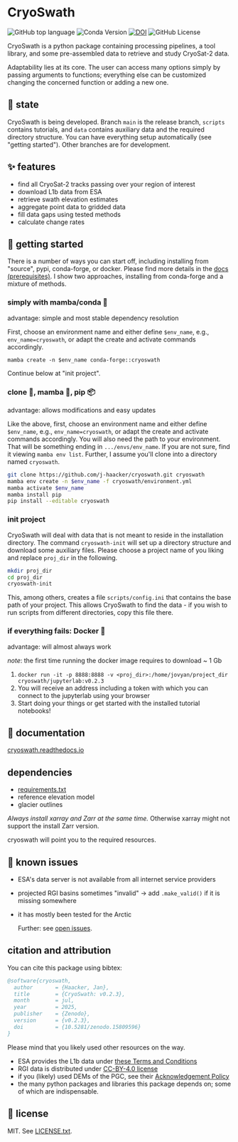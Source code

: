 # CryoSwath

![GitHub top language](https://img.shields.io/github/languages/top/j-haacker/cryoswath)
![Conda Version](https://img.shields.io/conda/vn/conda-forge/cryoswath)
[![DOI](https://zenodo.org/badge/DOI/10.5281/zenodo.14825358.svg)](https://doi.org/10.5281/zenodo.14825358)
![GitHub License](https://img.shields.io/github/license/j-haacker/cryoswath)

CryoSwath is a python package containing processing pipelines, a tool
library, and some pre-assembled data to retrieve and study CryoSat-2
data.

Adaptability lies at its core. The user can access many options simply
by passing arguments to functions; everything else can be customized
changing the concerned function or adding a new one.

## 🌱 state

CryoSwath is being developed. Branch `main` is the release branch,
`scripts` contains tutorials, and `data` contains auxiliary data and the
required directory structure. You can have everything setup
automatically (see "getting started"). Other branches are for
development.

## ✨ features

- find all CryoSat-2 tracks passing over your region of interest
- download L1b data from ESA
- retrieve swath elevation estimates
- aggregate point data to gridded data
- fill data gaps using tested methods
- calculate change rates

## 🚀 getting started

There is a number of ways you can start off, including installing from
"source", pypi, conda-forge, or docker. Please find more details in the
[docs
(prerequisites)](https://cryoswath.readthedocs.io/en/latest/prerequisites.html).
I show two approaches, installing from conda-forge and a mixture of methods.

### simply with mamba/conda 🐍

advantage: simple and most stable dependency resolution

First, choose an environment name and either define `$env_name`, e.g.,
`env_name=cryoswath`, or adapt the create and activate commands
accordingly.

`mamba create -n $env_name conda-forge::cryoswath`

Continue below at "init project".

### clone 🐙, mamba 🐍, pip 📦

advantage: allows modifications and easy updates

Like the above, first, choose an environment name and either define
`$env_name`, e.g., `env_name=cryoswath`, or adapt the create and
activate commands accordingly. You will also need the path to your
environment. That will be something ending in `.../envs/env_name`. If
you are not sure, find it viewing `mamba env list`. Further, I assume
you'll clone into a directory named `cryoswath`.

```sh
git clone https://github.com/j-haacker/cryoswath.git cryoswath
mamba env create -n $env_name -f cryoswath/environment.yml
mamba activate $env_name
mamba install pip
pip install --editable cryoswath
```

### init project

CryoSwath will deal with data that is not meant to reside in the
installation directory. The command `cryoswath-init` will set up a
directory structure and download some auxiliary files. Please choose a
project name of you liking and replace `proj_dir` in the following.

```sh
mkdir proj_dir
cd proj_dir
cryoswath-init
```

This, among others, creates a file `scripts/config.ini` that contains
the base path of your project. This allows CryoSwath to find the data -
if you wish to run scripts from different directories, copy this file
there.

### if everything fails: Docker 🐳

advantage: will almost always work

*note*: the first time running the docker image requires to download ~ 1 Gb

1. `docker run -it -p 8888:8888 -v <proj_dir>:/home/jovyan/project_dir cryoswath/jupyterlab:v0.2.3`
2. You will receive an address including a token with which you can connect to the jupyterlab using your browser
3. Start doing your things or get started with the installed tutorial notebooks!

## 📖 documentation

[cryoswath.readthedocs.io](https://cryoswath.readthedocs.io/)

## dependencies

- [requirements.txt](https://github.com/j-haacker/cryoswath/blob/main/requirements.txt)
- reference elevation model
- glacier outlines

*Always install xarray and Zarr at the same time.* Otherwise xarray
might not support the install Zarr version.

cryoswath will point you to the required resources.

## 🐛 known issues

- ESA's data server is not available from all internet service providers
- projected RGI basins sometimes "invalid"
    -> add `.make_valid()` if it is missing somewhere
- it has mostly been tested for the Arctic

  Further: see [open issues](https://github.com/j-haacker/cryoswath/issues).

## citation and attribution

You can cite this package using bibtex:

```bibtex
@software{cryoswath,
  author       = {Haacker, Jan},
  title        = {CryoSwath: v0.2.3},
  month        = jul,
  year         = 2025,
  publisher    = {Zenodo},
  version      = {v0.2.3},
  doi          = {10.5281/zenodo.15809596}
}
```

Please mind that you likely used other resources on the way.

- ESA provides the L1b data under [these Terms and Conditions](https://github.com/j-haacker/cryoswath/blob/main/data/L1b/Terms-and-Conditions-for-the-use-of-ESA-Data.pdf)
- RGI data is distributed under [CC-BY-4.0 license](https://creativecommons.org/licenses/by/4.0/)
- if you (likely) used DEMs of the PGC, see their [Acknowledgement Policy](https://www.pgc.umn.edu/guides/user-services/acknowledgement-policy/)
- the many python packages and libraries this package depends on; some of which are indispensable.

## 📜 license

MIT. See [LICENSE.txt](https://github.com/j-haacker/cryoswath/blob/main/LICENSE.txt).
